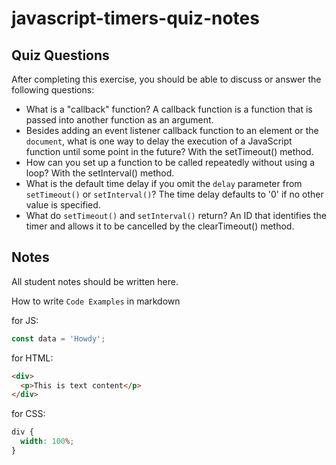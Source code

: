 # javascript-timers-quiz-notes

## Quiz Questions

After completing this exercise, you should be able to discuss or answer the following questions:

- What is a "callback" function?
  A callback function is a function that is passed into another function as an argument.
- Besides adding an event listener callback function to an element or the `document`, what is one way to delay the execution of a JavaScript function until some point in the future?
  With the setTimeout() method.
- How can you set up a function to be called repeatedly without using a loop?
  With the setInterval() method.
- What is the default time delay if you omit the `delay` parameter from `setTimeout()` or `setInterval()`?
  The time delay defaults to '0' if no other value is specified.
- What do `setTimeout()` and `setInterval()` return?
  An ID that identifies the timer and allows it to be cancelled by the clearTimeout() method.

## Notes

All student notes should be written here.

How to write `Code Examples` in markdown

for JS:

```javascript
const data = 'Howdy';
```

for HTML:

```html
<div>
  <p>This is text content</p>
</div>
```

for CSS:

```css
div {
  width: 100%;
}
```
